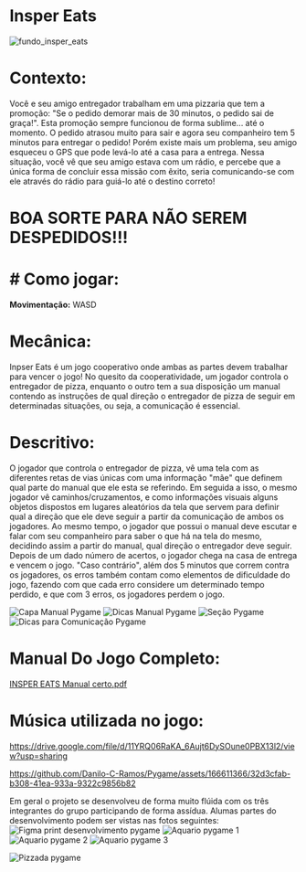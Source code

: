 # Insper Eats
![fundo_insper_eats](https://github.com/Danilo-C-Ramos/Pygame/assets/166611366/a181f801-549b-49c2-91d6-4fb1d1bf5036)

# **Contexto:**

Você e seu amigo entregador trabalham em uma pizzaria que tem a promoção: "Se o pedido demorar mais de 30 minutos, o pedido sai de graça!". Esta promoção sempre funcionou de forma sublime... até o momento. O pedido atrasou muito para sair e agora seu companheiro tem 5 minutos para entregar o pedido! Porém existe mais um problema, seu amigo esqueceu o GPS que pode levá-lo até a casa para a entrega. Nessa situação, você vê que seu amigo estava com um rádio, e percebe que a única forma de concluir essa missão com êxito, seria comunicando-se com ele através do rádio para guiá-lo até o destino correto! 

# **BOA SORTE PARA NÃO SEREM DESPEDIDOS!!!**

# # **Como jogar:**

**Movimentação:** WASD

# **Mecânica:**

Inpser Eats é um jogo cooperativo onde ambas as partes devem trabalhar para vencer o jogo! No quesito da cooperatividade, um jogador controla o entregador de pizza, enquanto o outro tem a sua disposição um manual contendo as instruções de qual direção o entregador de pizza de seguir em determinadas situações, ou seja, a comunicação é essencial.

# **Descritivo:**

O jogador que controla o entregador de pizza, vê uma tela com as diferentes retas de vias únicas com uma informação "mãe" que definem qual parte do manual que ele esta se referindo. Em seguida a isso, o mesmo jogador vê caminhos/cruzamentos, e como informações visuais alguns objetos dispostos em lugares aleatórios da tela que servem para definir qual a direção que ele deve seguir a partir da comunicação de ambos os jogadores. Ao mesmo tempo, o jogador que possui o manual deve escutar e falar com seu companheiro para saber o que há na tela do mesmo, decidindo assim a partir do manual, qual direção o entregador deve seguir. Depois de um dado número de acertos, o jogador chega na casa de entrega e vencem o jogo. "Caso contrário", além dos 5 minutos que correm contra os jogadores, os erros também contam como elementos de dificuldade do jogo, fazendo com que cada erro considere um determinado tempo perdido, e que com 3 erros, os jogadores perdem o jogo.

![Capa Manual Pygame](https://github.com/Danilo-C-Ramos/Pygame/assets/166611688/5a5d8765-e77e-4ca3-aa8f-fd993049d748)
![Dicas Manual Pygame](https://github.com/Danilo-C-Ramos/Pygame/assets/166611688/ba2f2a32-46f1-47a9-9648-29b56a6401d9)
![Seção Pygame](https://github.com/Danilo-C-Ramos/Pygame/assets/166611688/dfad4cea-212d-42f1-9109-c938540f39d2)
![Dicas para Comunicação Pygame](https://github.com/Danilo-C-Ramos/Pygame/assets/166611688/da6f473c-6a82-48a8-ab05-9d0b982dbd55)



# **Manual Do Jogo Completo:**
[INSPER EATS Manual certo.pdf](https://github.com/Danilo-C-Ramos/Pygame/files/15410153/INSPER.EATS.Manual.certo.pdf)

# **Música utilizada no jogo:**
https://drive.google.com/file/d/11YRQ06RaKA_6Aujt6DySOune0PBX13l2/view?usp=sharing

https://github.com/Danilo-C-Ramos/Pygame/assets/166611366/32d3cfab-b308-41ea-933a-9322c9856b82

Em geral o projeto se desenvolveu de forma muito flúida com os três integrantes do grupo participando de forma assídua. Alumas partes do desenvolvimento podem ser vistas nas fotos seguintes:
![Figma print desenvolvimento pygame](https://github.com/Danilo-C-Ramos/Pygame/assets/166611688/7cf82d99-a669-4b13-9889-c1c74b686ab4)
![Aquario pygame 1](https://github.com/Danilo-C-Ramos/Pygame/assets/166611688/2f5b3107-ea04-4ffa-a3a4-765ff2aeb54d)
![Aquario pygame 2](https://github.com/Danilo-C-Ramos/Pygame/assets/166611688/dcaeee7c-728c-4693-85e9-f7c8acd0edca)
![Aquario pygame 3](https://github.com/Danilo-C-Ramos/Pygame/assets/166611688/23494525-7b98-497d-b91c-64c5d401d4cc)


![Pizzada pygame](https://github.com/Danilo-C-Ramos/Pygame/assets/166611688/f6dd8b9f-cdb6-4c51-9144-ae38210eceaf)


